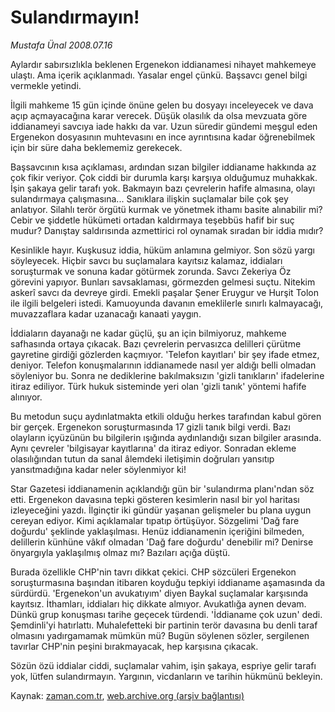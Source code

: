 # Sulandırmayın!

*Mustafa Ünal 2008.07.16*

<tr><td class="metin" colspan="2" style="padding-top: 20px; padding-left: 5px; padding-right: 10px;">Aylardır sabırsızlıkla beklenen Ergenekon iddianamesi nihayet mahkemeye ulaştı. Ama içerik açıklanmadı. Yasalar engel çünkü. Başsavcı genel bilgi vermekle yetindi.</td></tr><tr><td class="metin" colspan="2" style="padding-top: 20px; padding-left: 5px; padding-right: 10px;"><p> İlgili mahkeme 15 gün içinde önüne gelen bu dosyayı inceleyecek ve dava açıp açmayacağına karar verecek. Düşük olasılık da olsa mevzuata göre iddianameyi savcıya iade hakkı da var. Uzun süredir gündemi meşgul eden Ergenekon dosyasının muhtevasını en ince ayrıntısına kadar öğrenebilmek için bir süre daha beklememiz gerekecek. 
<p>Başsavcının kısa açıklaması, ardından sızan bilgiler iddianame hakkında az çok fikir veriyor. Çok ciddi bir durumla karşı karşıya olduğumuz muhakkak. İşin şakaya gelir tarafı yok. Bakmayın bazı çevrelerin hafife almasına, olayı sulandırmaya çalışmasına... Sanıklara ilişkin suçlamalar bile çok şey anlatıyor. Silahlı terör örgütü kurmak ve yönetmek ithamı basite alınabilir mi? Cebir ve şiddetle hükümeti ortadan kaldırmaya teşebbüs hafif bir suç mudur? Danıştay saldırısında azmettirici rol oynamak sıradan bir iddia mıdır? 
<p>Kesinlikle hayır. Kuşkusuz iddia, hüküm anlamına gelmiyor. Son sözü yargı söyleyecek. Hiçbir savcı bu suçlamalara kayıtsız kalamaz, iddiaları soruşturmak ve sonuna kadar götürmek zorunda. Savcı Zekeriya Öz görevini yapıyor. Bunları savsaklaması, görmezden gelmesi suçtu. Nitekim askerî savcı da devreye girdi. Emekli paşalar Şener Eruygur ve Hurşit Tolon ile ilgili belgeleri istedi. Kamuoyunda davanın emeklilerle sınırlı kalmayacağı, muvazzaflara kadar uzanacağı kanaati yaygın. 
<p>İddiaların dayanağı ne kadar güçlü, şu an için bilmiyoruz, mahkeme safhasında ortaya çıkacak. Bazı çevrelerin pervasızca delilleri çürütme gayretine girdiği gözlerden kaçmıyor. 'Telefon kayıtları' bir şey ifade etmez, deniyor. Telefon konuşmalarının iddianamede nasıl yer aldığı belli olmadan söyleniyor bu. Sonra ne dediklerine bakılmaksızın 'gizli tanıkların' ifadelerine itiraz ediliyor. Türk hukuk sisteminde yeri olan 'gizli tanık' yöntemi hafife alınıyor. 
<p>Bu metodun suçu aydınlatmakta etkili olduğu herkes tarafından kabul gören bir gerçek. Ergenekon soruşturmasında 17 gizli tanık bilgi verdi. Bazı olayların içyüzünün bu bilgilerin ışığında aydınlandığı sızan bilgiler arasında. Aynı çevreler 'bilgisayar kayıtlarına' da itiraz ediyor. Sonradan ekleme olasılığından tutun da sanal âlemdeki iletişimin doğruları yansıtıp yansıtmadığına kadar neler söylenmiyor ki!
<p>Star Gazetesi iddianamenin açıklandığı gün bir 'sulandırma planı'ndan söz etti. Ergenekon davasına tepki gösteren kesimlerin nasıl bir yol haritası izleyeceğini yazdı. İlginçtir iki gündür yaşanan gelişmeler bu plana uygun cereyan ediyor. Kimi açıklamalar tıpatıp örtüşüyor. Sözgelimi 'Dağ fare doğurdu' şeklinde yaklaşılması. Henüz iddianamenin içeriğini bilmeden, delillerin künhüne vâkıf olmadan 'Dağ fare doğurdu' denebilir mi? Denirse önyargıyla yaklaşılmış olmaz mı? Bazıları açığa düştü. 
<p>Burada özellikle CHP'nin tavrı dikkat çekici. CHP sözcüleri Ergenekon soruşturmasına başından itibaren koyduğu tepkiyi iddianame aşamasında da sürdürdü. 'Ergenekon'un avukatıyım' diyen Baykal suçlamalar karşısında kayıtsız. İthamları, iddiaları hiç dikkate almıyor. Avukatlığa aynen devam. Dünkü grup konuşması tarihe geçecek türdendi. 'İddianame çok uzun' dedi. Şemdinli'yi hatırlattı. Muhalefetteki bir partinin terör davasına bu denli taraf olmasını yadırgamamak mümkün mü? Bugün söylenen sözler, sergilenen tavırlar CHP'nin peşini bırakmayacak, hep karşısına çıkacak.
<p>Sözün özü iddialar ciddi, suçlamalar vahim, işin şakaya, espriye gelir tarafı yok, lütfen sulandırmayın. Yargının, vicdanların ve tarihin hükmünü bekleyin.<br/></p></p></p></p></p></p></p></p></td></tr>

Kaynak: [zaman.com.tr](http://zaman.com.tr/yazar.do?yazino=714757), [web.archive.org (arşiv bağlantısı)](http://web.archive.org/web/20080912150222/http://zaman.com.tr:80/yazar.do?yazino=714757)
